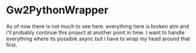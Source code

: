 # Gw2PythonWrapper

As of now there is not much to see here.
everything here is broken atm and i'll probably continue this project at another point in time. I want to handle everything where its possible async but i have to wrap my head around that first.
